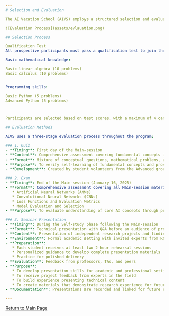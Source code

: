 ```yaml
---
# Selection and Evaluation

The AI Vacation School (AIVS) employs a structured selection and evaluation system to ensure participants receive the maximum benefit from the program.

![Evaluation Process](assets/evlauation.png)

## Selection Process

Qualification Test
All prospective participants must pass a qualification test to join the program. This test assesses:

Basic mathematical knowledge:

Basic linear algebra (10 problems)
Basic calculus (10 problems)


Programming skills:

Basic Python (5 problems)
Advanced Python (5 problems)



Participants are selected based on test scores, with a maximum of 4 candidates chosen according to highest scores.

## Evaluation Methods

AIVS uses a three-stage evaluation process throughout the program:

### 1. Quiz
- **Timing**: First day of the Main-session
- **Content**: Comprehensive assessment covering fundamental concepts in Linear Algebra, Calculus, Machine Learning, Deep Learning, Computer Structure, Networks, and Operating Systems
- **Format**: Mixture of conceptual questions, mathematical problems, and application scenarios
- **Purpose**: To verify self-learning of fundamental concepts and provide preparation for future graduate school interviews
- **Development**: Created by student volunteers from the Advanced group

### 2. Exam
- **Timing**: End of the Main-session (January 16, 2025)
- **Format**: Comprehensive assessment covering all Main-session material including:
   * Artificial Neural Networks (ANNs)
   * Convolutional Neural Networks (CNNs)
   * Loss Functions and Evaluation Metrics
   * Model Evaluation and Selection
- **Purpose**: To evaluate understanding of core AI concepts through practical problem solving

### 3. Seminar Presentation
- **Timing**: During the Self-study phase following the Main-session
- **Format**: Technical presentation with Q&A before an audience of professors, PhD students, and peers
- **Content**: Presentation of independent research projects and findings
- **Environment**: Formal academic setting with invited experts from RC4 and students interested in AI
- **Preparation**: 
   * Each student receives at least two 2-hour rehearsal sessions
   * Personalized guidance to develop complete presentation materials
   * Practice for polished delivery
- **Evaluation**: Feedback from professors, TAs, and peers
- **Purpose**: 
   * To develop presentation skills for academic and professional settings
   * To receive project feedback from experts in the field
   * To build experience presenting technical content
   * To create materials that demonstrate research experience for future applications
- **Documentation**: Presentations are recorded and linked for future reference

---
```

[Return to Main Page](./readme.md#Table-of-Contents)
